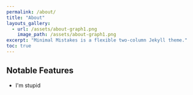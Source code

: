 ```yaml
---
permalink: /about/
title: "About"
layouts_gallery:
  - url: /assets/about-graph1.png
    image_path: /assets/about-graph1.png
excerpt: "Minimal Mistakes is a flexible two-column Jekyll theme."
toc: true
---
```

## Notable Features
 - I'm stupid
